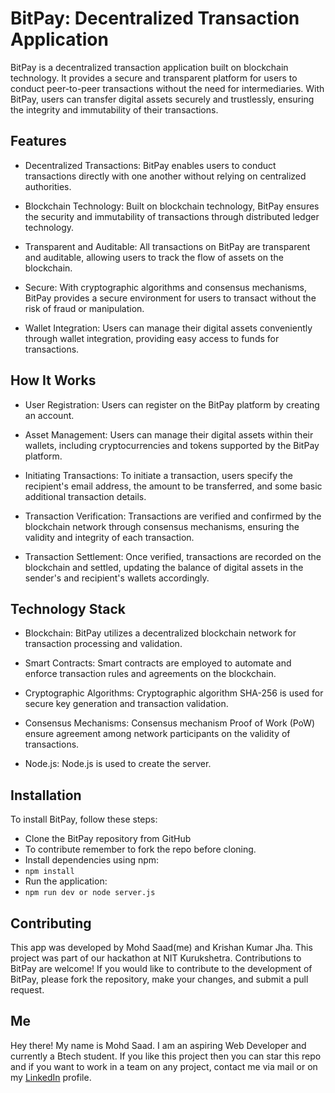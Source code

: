 # BitPay: Decentralized Transaction Application

BitPay is a decentralized transaction application built on blockchain technology. It provides a secure and transparent platform for users to conduct peer-to-peer transactions without the need for intermediaries. With BitPay, users can transfer digital assets securely and trustlessly, ensuring the integrity and immutability of their transactions.

## Features

- Decentralized Transactions: BitPay enables users to conduct transactions directly with one another without relying on centralized authorities.

- Blockchain Technology: Built on blockchain technology, BitPay ensures the security and immutability of transactions through distributed ledger technology.

- Transparent and Auditable: All transactions on BitPay are transparent and auditable, allowing users to track the flow of assets on the blockchain.

- Secure: With cryptographic algorithms and consensus mechanisms, BitPay provides a secure environment for users to transact without the risk of fraud or manipulation.

- Wallet Integration: Users can manage their digital assets conveniently through wallet integration, providing easy access to funds for transactions.

## How It Works

- User Registration: Users can register on the BitPay platform by creating an account.

- Asset Management: Users can manage their digital assets within their wallets, including cryptocurrencies and tokens supported by the BitPay platform.

- Initiating Transactions: To initiate a transaction, users specify the recipient's email address, the amount to be transferred, and some basic additional transaction details.

- Transaction Verification: Transactions are verified and confirmed by the blockchain network through consensus mechanisms, ensuring the validity and integrity of each transaction.

- Transaction Settlement: Once verified, transactions are recorded on the blockchain and settled, updating the balance of digital assets in the sender's and recipient's wallets accordingly.

## Technology Stack

- Blockchain: BitPay utilizes a decentralized blockchain network for transaction processing and validation.

- Smart Contracts: Smart contracts are employed to automate and enforce transaction rules and agreements on the blockchain.

- Cryptographic Algorithms: Cryptographic algorithm SHA-256 is used for secure key generation and transaction validation.

- Consensus Mechanisms: Consensus mechanism Proof of Work (PoW) ensure agreement among network participants on the validity of transactions.

- Node.js: Node.js is used to create the server.

## Installation

To install BitPay, follow these steps:

- Clone the BitPay repository from GitHub
- To contribute remember to fork the repo before cloning.
- Install dependencies using npm:
- `npm install`
- Run the application:
- `npm run dev or node server.js`

## Contributing

This app was developed by Mohd Saad(me) and Krishan Kumar Jha. This project was part of our hackathon at NIT Kurukshetra. Contributions to BitPay are welcome! If you would like to contribute to the development of BitPay, please fork the repository, make your changes, and submit a pull request.

## Me

Hey there! My name is Mohd Saad. I am an aspiring Web Developer and currently a Btech student. If you like this project then you can star this repo and if you want to work in a team on any project, contact me via mail or on my [LinkedIn](https://www.linkedin.com/in/webdevmsaad/) profile.
